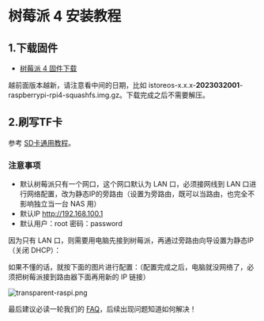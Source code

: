 # 树莓派 4 安装教程

## 1.下载固件

* [树莓派 4 固件下载](https://site.istoreos.com/firmware/download?devicename=rpi4&firmware=iStoreOS)

越前面版本越新，请注意看中间的日期，比如 istoreos-x.x.x-**2023032001**-raspberrypi-rpi4-squashfs.img.gz。下载完成之后不需要解压。

## 2.刷写TF卡
参考 [SD卡通用教程](/zh/guide/istoreos/install_sd.html)。

### 注意事项

* 默认树莓派只有一个网口，这个网口默认为 LAN 口，必须接网线到 LAN 口进行网络配置，改为静态IP的旁路由（设置为旁路由，既可以当路由，也完全不影响独立当一台 NAS 用）
* 默认IP http://192.168.100.1
* 默认用户：root 密码：password

因为只有 LAN 口，则需要用电脑先接到树莓派，再通过旁路由向导设置为静态IP（关闭 DHCP）：

如果不懂的话，就按下面的图片进行配置：（配置完成之后，电脑就没网络了，必须把树莓派接到路由器下面再用新的 IP 链接）

![transparent-raspi.png](./question/transparent-raspi.png)

最后建议必读一轮我们的 [FAQ](/zh/guide/istoreos/question.html)，后续出现问题知道如何解决！
